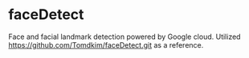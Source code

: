 # faceDetect
Face and facial landmark detection powered by Google cloud.
Utilized https://github.com/Tomdkim/faceDetect.git as a reference.
